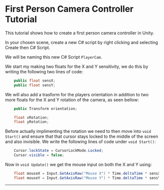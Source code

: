 # First Person Camera Controller Tutorial

This tutorial shows how to create a first person camera controller in Unity.

In your chosen scene, create a new C# script by right clicking and selecting Create then C# Script.

We will be naming this new C# Script `PlayerCam`.

We start my making two floats for the X and Y sensitivity, we do this by writing the following two lines of code:

```.cs
    public float sensX;
    public float sensY;
```
We will also add a trasform for the players orientation in addition to two more floats for the X and Y rotation of the camera, as seen bellow:

```.cs
    public Transform orientation;

    float xRotation;
    float yRotation;
```
Before actually implimenting the rotation we need to then move into `void Start()` and ensure that that cursor stays locked to the middle of the screen and also invisible. We write the following lines of code under `void Start()`:

```.cs
    Cursor.lockState = CursorLockMode.Locked;
    Cursor.visible = false;
```
Now in `void Update()` we get the mouse input on both the X and Y using:

```.cs
    float mouseX = Input.GetAxisRaw("Mouse X") * Time.deltaTime * sensX;
    float mouseY = Input.GetAxisRaw("Mouse Y") * Time.deltaTime * sensY;
```





-------------------------------

```.cs

```
